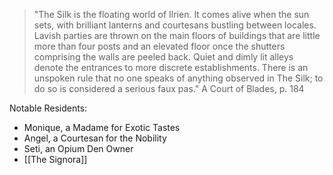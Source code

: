 >"The Silk is the floating world of Ilrien. It comes alive when the sun sets, with
brilliant lanterns and courtesans bustling between locales. Lavish parties are
thrown on the main floors of buildings that are little more than four posts and
an elevated floor once the shutters comprising the walls are peeled back. Quiet
and dimly lit alleys denote the entrances to more discrete establishments. There
is an unspoken rule that no one speaks of anything observed in The Silk; to do
so is considered a serious faux pas."
>A Court of Blades, p. 184

Notable Residents:
- Monique, a Madame for Exotic Tastes
- Angel, a Courtesan for the Nobility
- Seti, an Opium Den Owner
- [[The Signora]]
